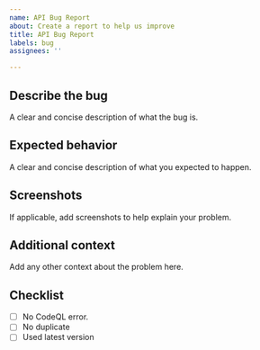 ```yaml
---
name: API Bug Report
about: Create a report to help us improve
title: API Bug Report
labels: bug
assignees: ''

---
```


## Describe the bug
A clear and concise description of what the bug is.

## Expected behavior
A clear and concise description of what you expected to happen.

## Screenshots
If applicable, add screenshots to help explain your problem.

## Additional context
Add any other context about the problem here.


## Checklist
- [ ] No CodeQL error.
- [ ] No duplicate
- [ ] Used latest version

